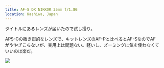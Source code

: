 ```yaml
---
title: AF-S DX NIKKOR 35mm f/1.8G
location: Kashiwa, Japan
---
```


タイトルにあるレンズが届いたので試し撮り。

APS-Cの撒き餌的なレンズで、キットレンズのAF-Pと比べるとAF-SなのでAFがややぎこちないが、実用上は問題ない。軽いし、ズーミングに気を使わなくていいのは楽だ。

![](https://ceshmina-photos.s3.ap-northeast-1.amazonaws.com/medium/202011/20201105-044611.jpg)
